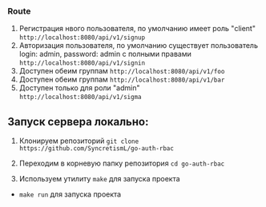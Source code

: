 ### Route
1. Регистрация нвого пользователя, по умолчанию имеет роль "client"
`http://localhost:8080/api/v1/signup`
1. Авторизация пользователя, по умолчанию существует пользователь login: admin, password: admin с полными правами
`http://localhost:8080/api/v1/signin`
1. Доступен обеим группам
`http://localhost:8080/api/v1/foo`
1. Доступен обеим группам
`http://localhost:8080/api/v1/bar`
1. Доступен только для роли "admin"
`http://localhost:8080/api/v1/sigma`

## Запуск сервера локально: 

1. Клонируем репозиторий 
`git clone https://github.com/SyncretismL/go-auth-rbac`

1. Переходим в корневую папку репозитория 
    `cd go-auth-rbac`

1. Используем утилиту `make` для запуска проекта
- `make run` для запуска проекта


